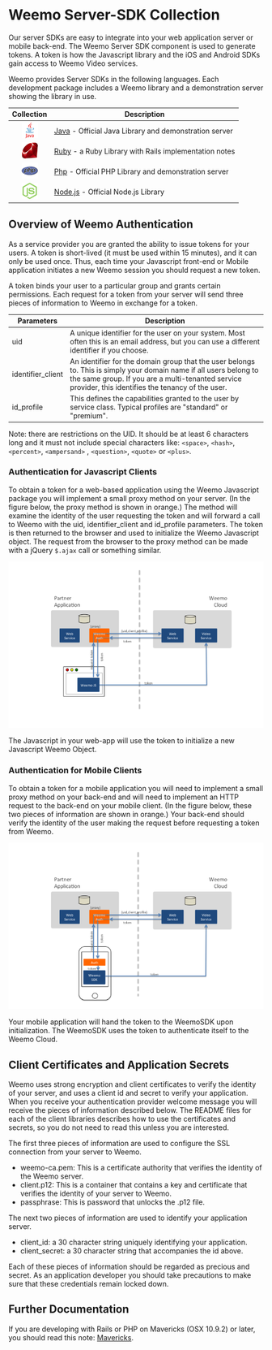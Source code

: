
# Weemo Server-SDK Collection #


Our server SDKs are easy to integrate into your web application server or mobile back-end.  The Weemo Server SDK component is used to generate tokens.  A token is how the Javascript library and the iOS and Android SDKs gain access to Weemo Video services.

Weemo provides Server SDKs in the following languages.  Each development package includes a Weemo library and a demonstration server showing the library in use.

| Collection         | Description  |
|:------------------:|--------------|
| ![java](images/java_32.png)       | [Java](Java) - Official Java Library and demonstration server |
| ![ruby](images/ruby-logo-32.png)  | [Ruby](Ruby) - a Ruby Library with Rails implementation notes |
| ![php](images/php_32.png)         | [Php](PHP)  - Official PHP Library and demonstration server |
| ![node.js](images/js_32.png)      | [Node.js](Node.js) - Official Node.js Library |


## Overview of Weemo Authentication

As a service provider you are granted the ability to issue tokens for your users.  A token is short-lived (it must be used within 15 minutes), and it can only be used once.  Thus, each time your Javascript front-end or Mobile application initiates a new Weemo session you should request a new token.

A token binds your user to a particular group and grants certain permissions.  Each request for a token from your server will send three pieces of information to Weemo in exchange for a token. 


| Parameters         | Description |
|--------------------|-----------------------|
| uid                | A unique identifier for the user on your system.  Most often this is an email address, but you can use a different identifier if you choose. |
| identifier_client  |  An identifier for the domain group that the user belongs to.  This is simply your domain name if all users belong to the same group.  If you are a multi-tenanted service provider, this identifies the tenancy of the user.  |
| id_profile         | This defines the capabilities granted to the user by service class.  Typical profiles are "standard" or "premium".  |

Note: there are restrictions on the UID.  It should be at least 6 characters long and it must not include special characters like: ```<space>```, ```<hash>```, ```<percent>```, ```<ampersand>``` , ```<question>```, ```<quote>``` or ```<plus>```.



### Authentication for Javascript Clients

To obtain a token for a web-based application using the Weemo Javascript package you will implement a small proxy method on your server.  (In the figure below, the proxy method is shown in orange.)  The method will examine the identity of the user requesting the token and will forward a call to Weemo with the uid, identifier_client and id_profile parameters.  The token is then returned to the browser and used to initialize the Weemo Javascript object.  The request from the browser to the proxy method can be made with a jQuery ```$.ajax``` call or something similar.


![AltText](images/weemoauth-javascript.png "Weemo Auth with Browser")

The Javascript in your web-app will use the token to initialize a new Javascript Weemo Object.

### Authentication for Mobile Clients

To obtain a token for a mobile application you will need to implement a small proxy method on your back-end and will need to implement an HTTP request to the back-end on your mobile client.  (In the figure below, these two pieces of information are shown in orange.)  Your back-end should verify the identity of the user making the request before requesting a token from Weemo.

![AltText](images/weemoauth-mobile.png "Weemo Auth with SDK")

Your mobile application will hand the token to the WeemoSDK upon initialization.  The WeemoSDK uses the token to authenticate itself to the Weemo Cloud.


## Client Certificates and Application Secrets

Weemo uses strong encryption and client certificates to verify the identity of your server, and uses a client id and secret to verify your application.  When you receive your authentication provider welcome message you will receive the pieces of information described below.  The README files for each of the client libraries describes how to use the certificates and secrets, so you do not need to read this unless you are interested.

The first three pieces of information are used to configure the SSL connection from your server to Weemo.

- weemo-ca.pem: This is a certificate authority that verifies the identity of the Weemo server.
- client.p12: This is a container that contains a key and certificate that verifies the identity of your server to Weemo.
- passphrase: This is password that unlocks the .p12 file.

The next two pieces of information are used to identify your application server.

- client_id: a 30 character string uniquely identifying your application.
- client_secret: a 30 character string that accompanies the id above.

Each of these pieces of information should be regarded as precious and secret.  As an application developer you should take precautions to make sure that these credentials remain locked down.


## Further Documentation

If you are developing with Rails or PHP on Mavericks (OSX 10.9.2) or later, you should read this note: [Mavericks](doc/Mavericks.md).

